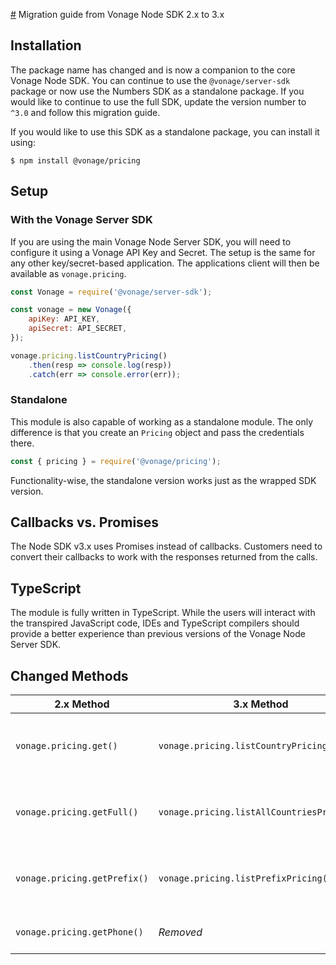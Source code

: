 [#](#) Migration guide from Vonage Node SDK 2.x to 3.x

## Installation

The package name has changed and is now a companion to the core Vonage Node SDK. You can continue to use the `@vonage/server-sdk` package or now use the Numbers SDK as a standalone package. If you would like to continue to use the full SDK, update the version number to `^3.0` and follow this migration guide.

If you would like to use this SDK as a standalone package, you can install it using:

```console
$ npm install @vonage/pricing
```

## Setup

### With the Vonage Server SDK
If you are using the main Vonage Node Server SDK, you will need to configure it using a Vonage API Key and Secret. The setup is the same for any other key/secret-based application. The applications client will then be available as `vonage.pricing`.

```js
const Vonage = require('@vonage/server-sdk');

const vonage = new Vonage({
    apiKey: API_KEY,
    apiSecret: API_SECRET,
});

vonage.pricing.listCountryPricing()
    .then(resp => console.log(resp))
    .catch(err => console.error(err));
```

### Standalone
This module is also capable of working as a standalone module. The only difference is that you create an `Pricing` object and pass the credentials there.

```js
const { pricing } = require('@vonage/pricing');
```

Functionality-wise, the standalone version works just as the wrapped SDK version.

## Callbacks vs. Promises

The Node SDK v3.x uses Promises instead of callbacks. Customers need to convert their callbacks to work with the responses returned from the calls.

## TypeScript

The module is fully written in TypeScript. While the users will interact with the transpired JavaScript code, IDEs and TypeScript compilers should provide a better experience than previous versions of the Vonage Node Server SDK.

## Changed Methods

| 2.x Method | 3.x Method | Notes |
|----------------|---------------|-------|
| `vonage.pricing.get()` | `vonage.pricing.listCountryPricing` | This method has been renamed |
| `vonage.pricing.getFull()` |  `vonage.pricing.listAllCountriesPricing()` | This method has been renamed |
| `vonage.pricing.getPrefix()` |  `vonage.pricing.listPrefixPricing()` | This method has been renamed |
| `vonage.pricing.getPhone()` | _Removed_ |  This has been removed |
